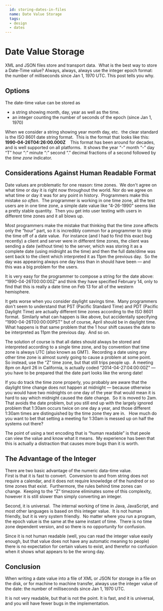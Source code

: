 ```yaml
---
  id: storing-dates-in-files
  name: Date Value Storage
  tags:
  - design
  - dates
---
```

#  Date Value Storage

XML and JSON files store and transport data.  What is the best way to store a Date-Time value? Always, always, always use the integer epoch format: the number of milliseconds since Jan 1, 1970 UTC. This post tells you why.

## Options

The date-time value can be stored as

*   a string showing month, day, year as well as the time.
*   an integer counting the number of seconds of the epoch (since Jan 1, 1970)

When we consider a string showing year month day, etc.  the clear standard is the ISO 8601 date string format.  This is the format that looks like this:  **1990-04-26T04:26:00.000Z**    This format has been around for decades, and is well supported on all platforms.  It shows the year “-” month “-” day “T” hour “:” minute “:” second “.” decimal fractions of a second followed by the _time zone_ indicator.

## Considerations Against Human Readable Format

Date values are problematic for one reason: time zones.  We don't agree on what time or day it is right now throughout the world. Nor do we agree on what time or day it was for any point in history.  Programmers make this mistake _so often_.  The programmer is working in one time zone, all the test users are in one time zone, a simple date value like “4-26-1990” seems like a pretty stable quantity.  Then you get into user testing with users in different time zones and it all blows up.  

Most programmers make the mistake that thinking that the time zone affects only the “hour” part, so it is incredibly common for a programmer to strip the time off of a date value.  For instance (and I had to find this exact bug recently) a client and server were in different time zones, the client was sending a date (without time) to the server, which was storing it as a complete date (using midnight as the time) and then the full date/dime was sent back to the client which interpreted it as 11pm the previous day.  So the day was appearing always one day less than in should have been — and this was a big problem for the users.  

It is very easy for the programmer to compose a string for the date above:  “1990-04-26T00:00:00Z” and think they have specified February 14, only to find that this is really a date time on Feb 13 for all of the western hemisphere.  

It gets worse when you consider daylight savings time.  Many programmers don't seem to understand that PST (Pacific Standard Time) and PDT (Pacific Daylight Time) are actually different time zones according to the ISO 8601 format.  Similarly what can happen is like above, but accidentally specifying “1990-04-26T00:00:00PST” but of course, April should be in daylight time.  What happens is that same problem that the 1 hour shift causes the date to be interpreted as 11pm the previous day.  And so on. 

The solution of course is that all dates should always be stored and interpreted according to a single time zone, and by convention that time zone is always UTC (also known as GMT).  Recording a date using any other time zone is almost surely going to cause a problem at some point.  So instead, use the “Z” time zone, but that still trips people up.  A meeting 8pm on April 26 in California, is actually coded “2014-04-27:04:00:00Z” — you have to be prepared that the date part looks like the wrong date!  

If you do track the time zone properly, you probably are aware that the daylight time change does not happen at midnight — because otherwise you would have two midnights on one day of the year that would mean it is hard to say which midnight caused the date change.  So it is moved to 2am.  That avoids the date problem, but you still end up with the largely ignored problem that 1:30am occurs twice on one day a year, and those different 1:30am times are distinguished by the time zone they are in.   How much do you want to bet that setting a meeting for 1:30am is messed up on half the systems out there?  

The point of using a text encoding that is “human readable” is that peole can view the value and know what it means.  My experience has been that this is actually a distraction that causes more bugs than it is worth.

## The Advantage of the Integer

There are two basic advantage of the numeric data-time value.  
First is that it is fast to convert.  Conversion to and from string does not require a calendar, and it does not require knowledge of the hundred or so time zones that exist.  Furthermore, the rules behind time zones can change.  Keeping to the “Z” timezone eliminates some of this complexity, however it is still slower than simply converting an integer.  

Second, it is universal.  The internal working of time in Java, JavaScript, and most other languages is based on this integer value.  It is not human friendly, but it is very system friendly.  No matter where you run a program, the epoch value is the same at the same instant of time.  There is no time zone dependent version, and so there is no opportunity for confusion.  

Since it is not human readable (well, you can read the integer value easily enough, but that value does not have any automatic meaning to people) there is no expectation for certain values to exist, and therefor no confusion when it shows what appears to be the wrong day.

## Conclusion

When writing a date value into a file of XML or JSON for storage in a file on the disk, or for machine to machine transfer, always use the integer value of the date: the number of milliseconds since Jan 1, 1970 UTC. 
 
It is not very readable, but that is not the point. It is fast, and it is universal, and you will have fewer bugs in the implementation.